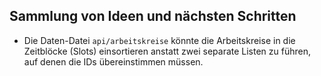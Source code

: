 ## Sammlung von Ideen und nächsten Schritten

* Die Daten-Datei `api/arbeitskreise` könnte die Arbeitskreise in die
  Zeitblöcke (Slots) einsortieren anstatt zwei separate Listen zu
  führen, auf denen die IDs übereinstimmen müssen.
